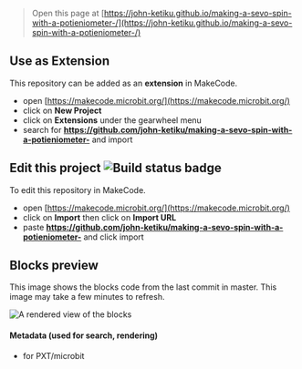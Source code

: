 
> Open this page at [https://john-ketiku.github.io/making-a-sevo-spin-with-a-potieniometer-/](https://john-ketiku.github.io/making-a-sevo-spin-with-a-potieniometer-/)

## Use as Extension

This repository can be added as an **extension** in MakeCode.

* open [https://makecode.microbit.org/](https://makecode.microbit.org/)
* click on **New Project**
* click on **Extensions** under the gearwheel menu
* search for **https://github.com/john-ketiku/making-a-sevo-spin-with-a-potieniometer-** and import

## Edit this project ![Build status badge](https://github.com/john-ketiku/making-a-sevo-spin-with-a-potieniometer-/workflows/MakeCode/badge.svg)

To edit this repository in MakeCode.

* open [https://makecode.microbit.org/](https://makecode.microbit.org/)
* click on **Import** then click on **Import URL**
* paste **https://github.com/john-ketiku/making-a-sevo-spin-with-a-potieniometer-** and click import

## Blocks preview

This image shows the blocks code from the last commit in master.
This image may take a few minutes to refresh.

![A rendered view of the blocks](https://github.com/john-ketiku/making-a-sevo-spin-with-a-potieniometer-/raw/master/.github/makecode/blocks.png)

#### Metadata (used for search, rendering)

* for PXT/microbit
<script src="https://makecode.com/gh-pages-embed.js"></script><script>makeCodeRender("{{ site.makecode.home_url }}", "{{ site.github.owner_name }}/{{ site.github.repository_name }}");</script>
